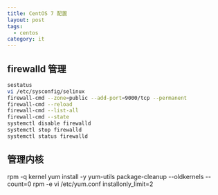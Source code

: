 ```yaml
---
title: CentOS 7 配置
layout: post
tags:
  - centos
category: it
---
```

## firewalld 管理
```bash
sestatus
vi /etc/sysconfig/selinux
firewall-cmd --zone=public --add-port=9000/tcp --permanent
firewall-cmd --reload
firewall-cmd --list-all
firewall-cmd --state
systemctl disable firewalld
systemctl stop firewalld
systemctl status firewalld
```
## 管理内核
rpm -q kernel
yum install -y yum-utils
package-cleanup --oldkernels --count=0
rpm -e
vi /etc/yum.conf
installonly_limit=2